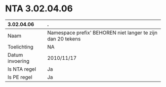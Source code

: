 # NTA 3.02.04.06

 3.02.04.06 | . 
 :--- | :--- 
 Naam | Namespace prefix' BEHOREN niet langer te zijn dan 20 tekens 
 Toelichting | NA 
 Datum invoering | 2010/11/17 
 Is NTA regel | Ja 
 Is PE regel | Ja 
